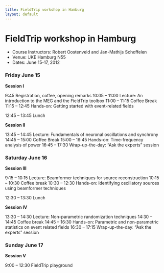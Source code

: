 ```yaml
---
title: FieldTrip workshop in Hamburg
layout: default
---
```


# FieldTrip workshop in Hamburg

-   Course Instructors:	Robert Oostenveld and Jan-Mathijs Schoffelen
-   Venue: UKE Hamburg N55
-   Dates: June 15-17, 2012

### Friday June 15

**Session I**

9:45			      Registration, coffee, opening remarks
10:05 – 11:00		Lecture: An introduction to the MEG and the FieldTrip toolbox
11:00 – 11:15		Coffee Break
11:15 – 12:45		Hands-on: Getting started with event-related fields

12:45 – 13:45		Lunch

**Session II**

13:45 – 14:45		Lecture: Fundamentals of neuronal oscillations and  synchrony
14:45 – 15:00   Coffee Break
15:00 – 16:45		Hands-on: Time-frequency analysis of power
16:45 – 17:30		Wrap-up-the-day: “Ask the experts” session

### Saturday June 16

**Session III**

9:15 – 10:15		Lecture: Beamformer techniques for source reconstruction
10:15 – 10:30		Coffee break
10:30 – 12:30		Hands-on: Identifying oscillatory sources using beamformer techniques

12:30 – 13:30		Lunch

**Session IV**

13:30 – 14:30		Lecture: Non-parametric randomization techniques
14:30 – 14:45		Coffee break
14:45 – 16:30		Hands-on: Parametric and non-parametric statistics on event related fields
16:30 – 17:15		Wrap-up-the-day: “Ask the experts” session

### Sunday June 17

**Session V**

9:00 – 12:30		FieldTrip playground
